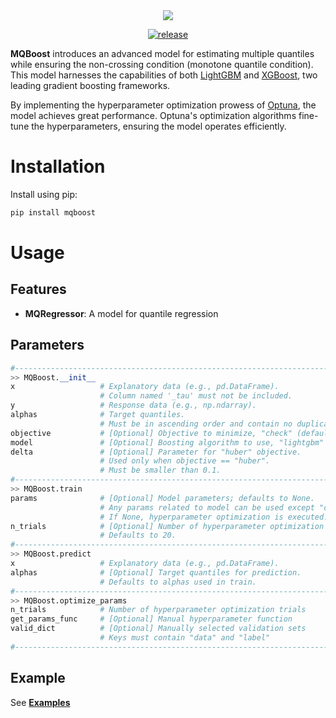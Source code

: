 <div style="text-align: center;">
  <img src="https://capsule-render.vercel.app/api?type=transparent&fontColor=0047AB&text=MQBoost&height=120&fontSize=90">
</div>
<p align="center">
  <a href="https://github.com/RektPunk/MQBoost/releases/latest">
    <img alt="release" src="https://img.shields.io/github/v/release/RektPunk/mqboost.svg">
  </a>
<!--   <a href="LICENSE">
    <img alt="license" src="https://img.shields.io/badge/license-MIT-indigo.sv">
  </a> -->
</p>

**MQBoost** introduces an advanced model for estimating multiple quantiles while ensuring the non-crossing condition (monotone quantile condition). This model harnesses the capabilities of both [LightGBM](https://github.com/microsoft/LightGBM) and [XGBoost](https://github.com/dmlc/xgboost), two leading gradient boosting frameworks.

By implementing the hyperparameter optimization prowess of [Optuna](https://github.com/optuna/optuna), the model achieves great performance. Optuna's optimization algorithms fine-tune the hyperparameters, ensuring the model operates efficiently.

# Installation
Install using pip:
```bash
pip install mqboost
```

# Usage
## Features
- **MQRegressor**: A model for quantile regression


## Parameters
```python
#--------------------------------------------------------------------------------------------#
>> MQBoost.__init__
x                   # Explanatory data (e.g., pd.DataFrame).
                    # Column named '_tau' must not be included.
y                   # Response data (e.g., np.ndarray).
alphas              # Target quantiles.
                    # Must be in ascending order and contain no duplicates.
objective           # [Optional] Objective to minimize, "check" (default) or "huber".
model               # [Optional] Boosting algorithm to use, "lightgbm" (default) or "xgboost".
delta               # [Optional] Parameter for "huber" objective.
                    # Used only when objective == "huber".
                    # Must be smaller than 0.1.
#--------------------------------------------------------------------------------------------#
>> MQBoost.train
params              # [Optional] Model parameters; defaults to None.
                    # Any params related to model can be used except "objective".
                    # If None, hyperparameter optimization is executed.
n_trials            # [Optional] Number of hyperparameter optimization trials.
                    # Defaults to 20.
#--------------------------------------------------------------------------------------------#
>> MQBoost.predict
x                   # Explanatory data (e.g., pd.DataFrame).
alphas              # [Optional] Target quantiles for prediction.
                    # Defaults to alphas used in train.
#--------------------------------------------------------------------------------------------#
>> MQBoost.optimize_params
n_trials            # Number of hyperparameter optimization trials
get_params_func     # [Optional] Manual hyperparameter function
valid_dict          # [Optional] Manually selected validation sets
                    # Keys must contain "data" and "label"
#--------------------------------------------------------------------------------------------#
```

## Example
See [**Examples**](https://github.com/RektPunk/MQBoost/tree/main/examples)
